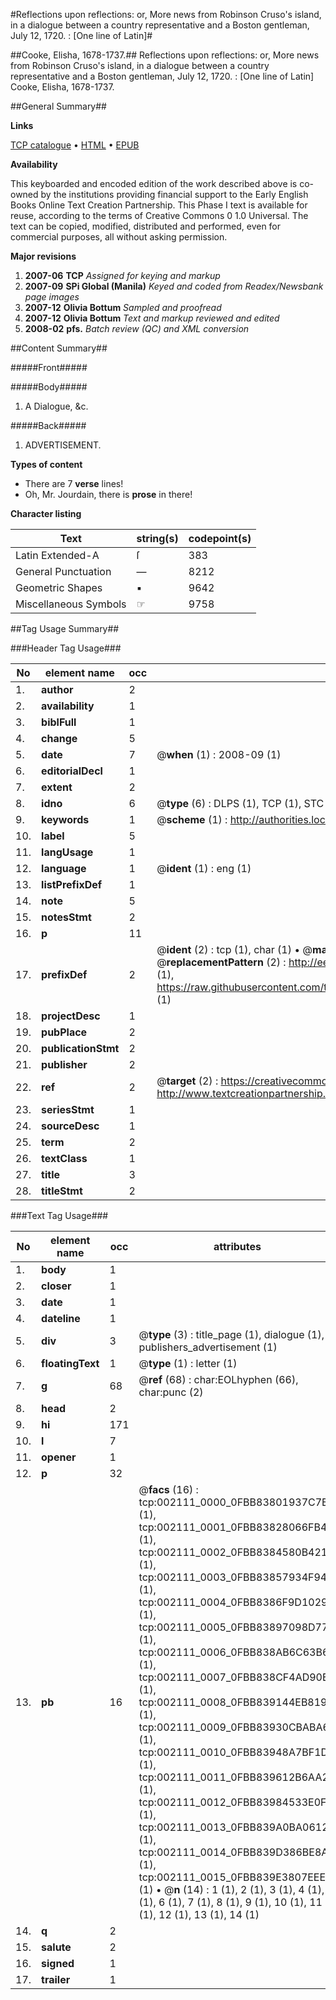 #Reflections upon reflections: or, More news from Robinson Cruso's island, in a dialogue between a country representative and a Boston gentleman, July 12, 1720. : [One line of Latin]#

##Cooke, Elisha, 1678-1737.##
Reflections upon reflections: or, More news from Robinson Cruso's island, in a dialogue between a country representative and a Boston gentleman, July 12, 1720. : [One line of Latin]
Cooke, Elisha, 1678-1737.

##General Summary##

**Links**

[TCP catalogue](http://www.ota.ox.ac.uk/tcp/)  • 
[HTML](http://tei.it.ox.ac.uk/tcp/Texts-HTML/free/N01/N01781.html)  • 
[EPUB](http://tei.it.ox.ac.uk/tcp/Texts-EPUB/free/N01/N01781.epub)

**Availability**

This keyboarded and encoded edition of the
	       work described above is co-owned by the institutions
	       providing financial support to the Early English Books
	       Online Text Creation Partnership. This Phase I text is
	       available for reuse, according to the terms of Creative
	       Commons 0 1.0 Universal. The text can be copied,
	       modified, distributed and performed, even for
	       commercial purposes, all without asking permission.

**Major revisions**

1. __2007-06__ __TCP__ *Assigned for keying and markup*
1. __2007-09__ __SPi Global (Manila)__ *Keyed and coded from Readex/Newsbank page images*
1. __2007-12__ __Olivia Bottum__ *Sampled and proofread*
1. __2007-12__ __Olivia Bottum__ *Text and markup reviewed and edited*
1. __2008-02__ __pfs.__ *Batch review (QC) and XML conversion*

##Content Summary##

#####Front#####

#####Body#####

1. A Dialogue, &c.

#####Back#####

1. ADVERTISEMENT.

**Types of content**

  * There are 7 **verse** lines!
  * Oh, Mr. Jourdain, there is **prose** in there!

**Character listing**


|Text|string(s)|codepoint(s)|
|---|---|---|
|Latin Extended-A|ſ|383|
|General Punctuation|—|8212|
|Geometric Shapes|▪|9642|
|Miscellaneous Symbols|☞|9758|

##Tag Usage Summary##

###Header Tag Usage###

|No|element name|occ|attributes|
|---|---|---|---|
|1.|__author__|2||
|2.|__availability__|1||
|3.|__biblFull__|1||
|4.|__change__|5||
|5.|__date__|7| @__when__ (1) : 2008-09 (1)|
|6.|__editorialDecl__|1||
|7.|__extent__|2||
|8.|__idno__|6| @__type__ (6) : DLPS (1), TCP (1), STC (1), NOTIS (1), IMAGE-SET (1), EVANS-CITATION (1)|
|9.|__keywords__|1| @__scheme__ (1) : http://authorities.loc.gov/ (1)|
|10.|__label__|5||
|11.|__langUsage__|1||
|12.|__language__|1| @__ident__ (1) : eng (1)|
|13.|__listPrefixDef__|1||
|14.|__note__|5||
|15.|__notesStmt__|2||
|16.|__p__|11||
|17.|__prefixDef__|2| @__ident__ (2) : tcp (1), char (1)  •  @__matchPattern__ (2) : ([0-9\-]+):([0-9IVX]+) (1), (.+) (1)  •  @__replacementPattern__ (2) : http://eebo.chadwyck.com/downloadtiff?vid=$1&page=$2 (1), https://raw.githubusercontent.com/textcreationpartnership/Texts/master/tcpchars.xml#$1 (1)|
|18.|__projectDesc__|1||
|19.|__pubPlace__|2||
|20.|__publicationStmt__|2||
|21.|__publisher__|2||
|22.|__ref__|2| @__target__ (2) : https://creativecommons.org/publicdomain/zero/1.0/ (1), http://www.textcreationpartnership.org/docs/. (1)|
|23.|__seriesStmt__|1||
|24.|__sourceDesc__|1||
|25.|__term__|2||
|26.|__textClass__|1||
|27.|__title__|3||
|28.|__titleStmt__|2||


###Text Tag Usage###

|No|element name|occ|attributes|
|---|---|---|---|
|1.|__body__|1||
|2.|__closer__|1||
|3.|__date__|1||
|4.|__dateline__|1||
|5.|__div__|3| @__type__ (3) : title_page (1), dialogue (1), publishers_advertisement (1)|
|6.|__floatingText__|1| @__type__ (1) : letter (1)|
|7.|__g__|68| @__ref__ (68) : char:EOLhyphen (66), char:punc (2)|
|8.|__head__|2||
|9.|__hi__|171||
|10.|__l__|7||
|11.|__opener__|1||
|12.|__p__|32||
|13.|__pb__|16| @__facs__ (16) : tcp:002111_0000_0FBB83801937C7B0 (1), tcp:002111_0001_0FBB83828066FB48 (1), tcp:002111_0002_0FBB8384580B4218 (1), tcp:002111_0003_0FBB83857934F948 (1), tcp:002111_0004_0FBB8386F9D10298 (1), tcp:002111_0005_0FBB83897098D778 (1), tcp:002111_0006_0FBB838AB6C63B68 (1), tcp:002111_0007_0FBB838CF4AD90B0 (1), tcp:002111_0008_0FBB839144EB8198 (1), tcp:002111_0009_0FBB83930CBABA60 (1), tcp:002111_0010_0FBB83948A7BF1D8 (1), tcp:002111_0011_0FBB839612B6AA28 (1), tcp:002111_0012_0FBB83984533E0F0 (1), tcp:002111_0013_0FBB839A0BA06120 (1), tcp:002111_0014_0FBB839D386BE8A0 (1), tcp:002111_0015_0FBB839E3807EEE0 (1)  •  @__n__ (14) : 1 (1), 2 (1), 3 (1), 4 (1), 5 (1), 6 (1), 7 (1), 8 (1), 9 (1), 10 (1), 11 (1), 12 (1), 13 (1), 14 (1)|
|14.|__q__|2||
|15.|__salute__|2||
|16.|__signed__|1||
|17.|__trailer__|1||
